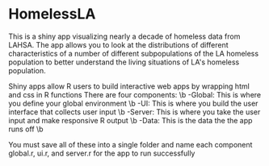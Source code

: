 # HomelessLA

This is a shiny app visualizing nearly a decade of homeless data from LAHSA. The app allows you to look at the distributions of different characteristics of a number of different subpopulations of the LA homeless population to better understand the living situations of LA's homeless population.
  
  
Shiny apps allow R users to build interactive web apps by wrapping html and css in R functions
There are four components: \b
  -Global: This is where you define your global environment \b
  -UI: This is where you build the user interface that collects user input \b
  -Server: This is where you take the user input and make responsive R output \b
  -Data: This is the data the the app runs off \b
  
You must save all of these into a single folder and name each component global.r, ui.r, and server.r for the app to run successfully
